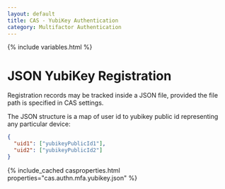 ```yaml
---
layout: default
title: CAS - YubiKey Authentication
category: Multifactor Authentication
---
```


{% include variables.html %}

# JSON YubiKey Registration

Registration records may be tracked inside a JSON file, provided the file path is specified in CAS settings. 

The JSON structure is a map of user id to yubikey public id representing any particular device:

```json
{
  "uid1": ["yubikeyPublicId1"],
  "uid2": ["yubikeyPublicId2"]
}
```

{% include_cached casproperties.html properties="cas.authn.mfa.yubikey.json" %}
